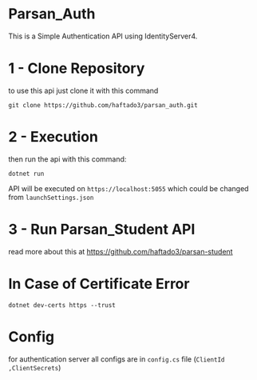 # Parsan_Auth

This is a Simple Authentication API using IdentityServer4.

# 1 - Clone Repository 

to use this api just clone it with this command 

`git clone https://github.com/haftado3/parsan_auth.git`


# 2 - Execution 

then run the api with this command:

` dotnet run `

API will be executed on `https://localhost:5055` which could be changed from `launchSettings.json`


# 3 - Run Parsan_Student API

read more about this at https://github.com/haftado3/parsan-student



# In Case of Certificate Error 

` dotnet dev-certs https --trust `

# Config

for authentication server all configs are in `config.cs` file (`ClientId ,ClientSecrets`)
